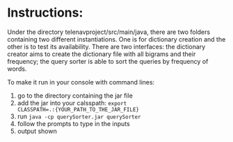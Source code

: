 <h1>Instructions:</h1>

Under the directory telenavproject/src/main/java, there are two folders containing two different instantiations. 
One is for dictionary creation and the other is to test its availability. 
There are two interfaces: the dictionary creator aims to create the dictionary file with all bigrams and their frequency; the query sorter is able to sort the queries by frequency of words.

To make it run in your console with command lines:
1.  go to the directory containing the jar file
2.  add the jar into your calsspath: <code>export CLASSPATH=.:{YOUR_PATH_TO_THE_JAR_FILE}</code>
3.  run  <code>java -cp querySorter.jar querySorter</code>
4.  follow the prompts to type in the inputs
5.  output shown


